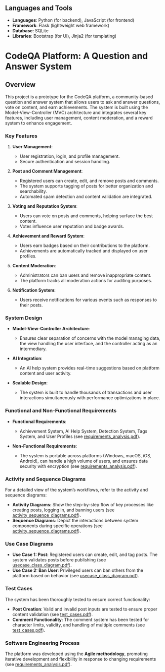 ## Languages and Tools

- **Languages**: Python (for backend), JavaScript (for frontend)
- **Framework**: Flask (lightweight web framework)
- **Database**: SQLite
- **Libraries**: Bootstrap (for UI), Jinja2 (for templating)

# CodeQA Platform: A Question and Answer System

## Overview

This project is a prototype for the CodeQA platform, a community-based question and answer system that allows users to ask and answer questions, vote on content, and earn achievements. The system is built using the Model-View-Controller (MVC) architecture and integrates several key features, including user management, content moderation, and a reward system to enhance engagement.

### Key Features

1. **User Management**:
   - User registration, login, and profile management.
   - Secure authentication and session handling.

2. **Post and Comment Management**:
   - Registered users can create, edit, and remove posts and comments.
   - The system supports tagging of posts for better organization and searchability.
   - Automated spam detection and content validation are integrated.

3. **Voting and Reputation System**:
   - Users can vote on posts and comments, helping surface the best content.
   - Votes influence user reputation and badge awards.

4. **Achievement and Reward System**:
   - Users earn badges based on their contributions to the platform.
   - Achievements are automatically tracked and displayed on user profiles.

5. **Content Moderation**:
   - Administrators can ban users and remove inappropriate content.
   - The platform tracks all moderation actions for auditing purposes.

6. **Notification System**:
   - Users receive notifications for various events such as responses to their posts.

### System Design

- **Model-View-Controller Architecture**: 
   - Ensures clear separation of concerns with the model managing data, the view handling the user interface, and the controller acting as an intermediary.
   
- **AI Integration**: 
   - An AI help system provides real-time suggestions based on platform content and user activity.

- **Scalable Design**:
   - The system is built to handle thousands of transactions and user interactions simultaneously with performance optimizations in place.

### Functional and Non-Functional Requirements

- **Functional Requirements**:
   - Achievement System, AI Help System, Detection System, Tags System, and User Profiles (see [requirements_analysis.pdf](requirements_analysis.pdf)).
   
- **Non-Functional Requirements**:
   - The system is portable across platforms (Windows, macOS, iOS, Android), can handle a high volume of users, and ensures data security with encryption (see [requirements_analysis.pdf](requirements_analysis.pdf)).

### Activity and Sequence Diagrams

For a detailed view of the system’s workflows, refer to the activity and sequence diagrams:
- **Activity Diagrams**: Show the step-by-step flow of key processes like creating posts, logging in, and banning users (see [activity_sequence_diagrams.pdf](activity_sequence_diagrams.pdf)).
- **Sequence Diagrams**: Depict the interactions between system components during specific operations (see [activity_sequence_diagrams.pdf](activity_sequence_diagrams.pdf)).

### Use Case Diagrams

- **Use Case 1: Post**: Registered users can create, edit, and tag posts. The system validates posts before publishing (see [usecase_class_diagram.pdf](usecase_class_diagram.pdf)).
- **Use Case 2: Ban User**: Privileged users can ban others from the platform based on behavior (see [usecase_class_diagram.pdf](usecase_class_diagram.pdf)).

### Test Cases

The system has been thoroughly tested to ensure correct functionality:
- **Post Creation**: Valid and invalid post inputs are tested to ensure proper content validation (see [test_cases.pdf](test_cases.pdf)).
- **Comment Functionality**: The comment system has been tested for character limits, validity, and handling of multiple comments (see [test_cases.pdf](test_cases.pdf)).

### Software Engineering Process

The platform was developed using the **Agile methodology**, promoting iterative development and flexibility in response to changing requirements (see [requirements_analysis.pdf](requirements_analysis.pdf)).
